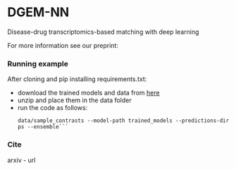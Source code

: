 # DGEM-NN

Disease-drug transcriptomics-based matching with deep learning

For more information see our preprint:

### Running example

After cloning and pip installing requirements.txt:

- download the trained models and data
  from [here](https://drive.google.com/drive/folders/17AudOv5Q1JarkIimEg6600_o_WUHkQTY?usp=sharing)
- unzip and place them in the data folder
- run the code as follows:
  ```PYTHONPATH=. python3 dgem_nn/scripts/predict.py --drugs-signatures-dir data/drugs_signatures --diseases-contrasts-dir
  data/sample_contrasts --model-path trained_models --predictions-dir ps --ensemble```

### Cite

arxiv - url

